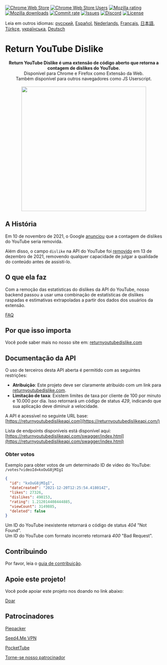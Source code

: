 [![Chrome Web Store](https://img.shields.io/chrome-web-store/stars/gebbhagfogifgggkldgodflihgfeippi?label=Chrome%20Rating&style=flat&logo=google)](https://chrome.google.com/webstore/detail/youtube-dislike-button/gebbhagfogifgggkldgodflihgfeippi/)
[![Chrome Web Store Users](https://img.shields.io/chrome-web-store/users/gebbhagfogifgggkldgodflihgfeippi?label=Chrome%20Users&style=flat&logo=google)](https://chrome.google.com/webstore/detail/youtube-dislike-button/gebbhagfogifgggkldgodflihgfeippi/)
[![Mozilla rating](https://img.shields.io/amo/stars/return-youtube-dislikes?label=Firefox%20Rating&style=flat&logo=firefox)](https://addons.mozilla.org/en-US/firefox/addon/return-youtube-dislikes/)
[![Mozilla downloads](https://img.shields.io/amo/users/return-youtube-dislikes?label=Firefox%20Users&style=flat&logo=firefox)](https://addons.mozilla.org/en-US/firefox/addon/return-youtube-dislikes/)
[![Commit rate](https://img.shields.io/github/commit-activity/m/Anarios/return-youtube-dislike?label=Commits&style=flat)](https://github.com/Anarios/return-youtube-dislike/commits/main)
[![Issues](https://img.shields.io/github/issues/Anarios/return-youtube-dislike?style=flat&label=Issues)](https://github.com/Anarios/return-youtube-dislike/issues)
[![Discord](https://img.shields.io/discord/909435648170160229?label=Discord&style=flat&logo=discord)](https://discord.gg/UMxyMmCgfF)
[![License](https://img.shields.io/badge/License-GPLv3-blue.svg?style=flat)](https://github.com/Anarios/return-youtube-dislike/blob/main/LICENSE)

Leia em outros idiomas: [русский](READMEru.md), [Español](READMEes.md), [Nederlands](READMEnl.md), [Français](READMEfr.md), [日本語](READMEja.md), [Türkçe](READMEtr.md), [українська](READMEuk.md), [Deutsch](READMEde.md)


# Return YouTube Dislike

<p align="center">
    <b>Return YouTube Dislike é uma extensão de código aberto que retorna a contagem de dislikes do YouTube.</b><br>
    Disponível para Chrome e Firefox como Extensão da Web.<br>
    Também disponível para outros navegadores como JS Userscript.<br><br>
    <img width="400px" src="https://user-images.githubusercontent.com/18729296/141743755-2be73297-250e-4cd1-ac93-8978c5a39d10.png"/>
</p>

## A História

Em 10 de novembro de 2021, o Google [anunciou](https://blog.youtube/news-and-events/update-to-youtube/) que a contagem de dislikes do YouTube seria removida.

Além disso, o campo `dislike` na API do YouTube foi [removido](https://support.google.com/youtube/thread/134791097/update-to-youtube-dislike-counts) em 13 de dezembro de 2021, removendo qualquer capacidade de julgar a qualidade do conteúdo antes de assistí-lo.

## O que ela faz

Com a remoção das estatísticas do dislikes da API do YouTube, nosso backend passou a usar uma combinação de estatísticas de dislikes raspadas e estimativas extrapoladas a partir dos dados dos usuários da extensão.

[FAQ](https://github.com/Anarios/return-youtube-dislike/blob/main/Docs/FAQpt-br.md)

## Por que isso importa

Você pode saber mais no nosso site em: [returnyoutubedislike.com](https://www.returnyoutubedislike.com/)

## Documentação da API

O uso de terceiros desta API aberta é permitido com as seguintes restrições:

- **Atribuição**: Este projeto deve ser claramente atribuído com um link para [returnyoutubedislike.com](https://returnyoutubedislike.com/).
- **Limitação de taxa**: Existem limites de taxa por cliente de 100 por minuto e 10.000 por dia. Isso retornará um código de status _429_, indicando que sua aplicação deve diminuir a velocidade.

A API é acessível no seguinte URL base:  
[https://returnyoutubedislikeapi.com](https://returnyoutubedislikeapi.com/)

Lista de endpoints disponíveis está disponível aqui:  
[https://returnyoutubedislikeapi.com/swagger/index.html](https://returnyoutubedislikeapi.com/swagger/index.html)

### Obter votos

Exemplo para obter votos de um determinado ID de vídeo do YouTube:  
`/votes?videoId=kxOuG8jMIgI`

```json
{
  "id": "kxOuG8jMIgI",
  "dateCreated": "2021-12-20T12:25:54.418014Z",
  "likes": 27326,
  "dislikes": 498153,
  "rating": 1.212014408444885,
  "viewCount": 3149885,
  "deleted": false
}
```

Um ID do YouTube inexistente retornará o código de status _404_ "Not Found".  
Um ID do YouTube com formato incorreto retornará _400_ "Bad Request".

<!---
## Documentação da API

 Você pode ver toda a documentação em nosso site.
[https://returnyoutubedislike.com/documentation/](https://returnyoutubedislike.com/documentation/) -->

## Contribuindo

Por favor, leia o [guia de contribuição](https://github.com/Anarios/return-youtube-dislike/blob/main/CONTRIBUTINGpt-br.md).

## Apoie este projeto!

Você pode apoiar este projeto nos doando no link abaixo:

[Doar](https://returnyoutubedislike.com/donate)

## Patrocinadores

[Piepacker](https://piepacker.com)

[Seed4.Me VPN](https://www.seed4.me/users/register?gift=ReturnYoutubeDislike)

[PocketTube](https://yousub.info/?utm_source=returnyoutubedislike)

[Torne-se nosso patrocinador](https://www.patreon.com/join/returnyoutubedislike/checkout?rid=8008601)
